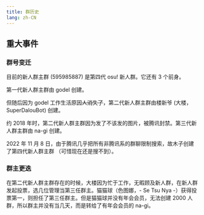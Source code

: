 ```yaml
---
title: 群历史
lang: zh-CN
---
```

## 重大事件

### 群号变迁

目前的新人群主群 (595985887) 是第四代 osu! 新人群。它还有 3 个前身。

第一代新人群主群由 godel 创建。

但随后因为 godel 工作生活原因~~人消失了~~，第二代新人群主群由楼新爷 (大楼，SuperDalouBot) 创建。

约 2018 年时，第二代新人群主群因为发了不该发的图片，被腾讯封禁。第三代新人群主群由 na-gi 创建。

2022 年 11 月 8 日，由于腾讯几乎把所有非腾讯系的群聊限制搜索，故木子创建了第四代新人群主群 （可惜现在还是搜不到）。

### 群主更迭

在第二代新人群主群存在的时候，大楼因为忙于工作，无暇顾及新人群，在新人群发起投票，选几位管理当第三任群主。猫猫球（色图娜，- Se Tsu Nya -）获得投票第一，则担任了第三任群主。但是猫猫球并没有年会会员，无法创建 2000 人群，所以群主并没有当几天，而是转给了有年会会员的 na-gi。

